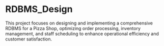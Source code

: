 # RDBMS_Design
This project focuses on designing and implementing a comprehensive RDBMS for a Pizza Shop, optimizing order processing, inventory management, and staff scheduling to enhance operational efficiency and customer satisfaction.
